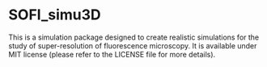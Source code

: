 # SOFI_simu3D
This is a simulation package designed to create realistic simulations for the study of super-resolution of fluorescence microscopy. It is available under MIT license (please refer to the LICENSE file for more details).
